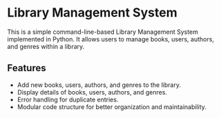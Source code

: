 # Library Management System

This is a simple command-line-based Library Management System implemented in Python. It allows users to manage books, users, authors, and genres within a library.

## Features

- Add new books, users, authors, and genres to the library.
- Display details of books, users, authors, and genres.
- Error handling for duplicate entries.
- Modular code structure for better organization and maintainability.


